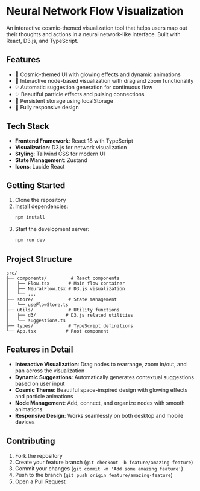# Neural Network Flow Visualization

An interactive cosmic-themed visualization tool that helps users map out their thoughts and actions in a neural network-like interface. Built with React, D3.js, and TypeScript.

## Features

- 🌌 Cosmic-themed UI with glowing effects and dynamic animations
- 🔄 Interactive node-based visualization with drag and zoom functionality
- 💡 Automatic suggestion generation for continuous flow
- ✨ Beautiful particle effects and pulsing connections
- 💾 Persistent storage using localStorage
- 📱 Fully responsive design

## Tech Stack

- **Frontend Framework**: React 18 with TypeScript
- **Visualization**: D3.js for network visualization
- **Styling**: Tailwind CSS for modern UI
- **State Management**: Zustand
- **Icons**: Lucide React

## Getting Started

1. Clone the repository
2. Install dependencies:
   ```bash
   npm install
   ```
3. Start the development server:
   ```bash
   npm run dev
   ```

## Project Structure

```
src/
├── components/         # React components
│   ├── Flow.tsx       # Main flow container
│   ├── NeuralFlow.tsx # D3.js visualization
│   └── ...
├── store/             # State management
│   └── useFlowStore.ts
├── utils/             # Utility functions
│   ├── d3/           # D3.js related utilities
│   └── suggestions.ts
├── types/             # TypeScript definitions
└── App.tsx           # Root component
```

## Features in Detail

- **Interactive Visualization**: Drag nodes to rearrange, zoom in/out, and pan across the visualization
- **Dynamic Suggestions**: Automatically generates contextual suggestions based on user input
- **Cosmic Theme**: Beautiful space-inspired design with glowing effects and particle animations
- **Node Management**: Add, connect, and organize nodes with smooth animations
- **Responsive Design**: Works seamlessly on both desktop and mobile devices

## Contributing

1. Fork the repository
2. Create your feature branch (`git checkout -b feature/amazing-feature`)
3. Commit your changes (`git commit -m 'Add some amazing feature'`)
4. Push to the branch (`git push origin feature/amazing-feature`)
5. Open a Pull Request